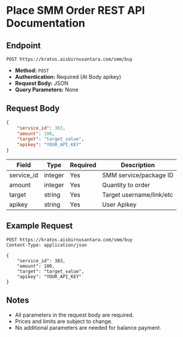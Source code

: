 # Place SMM Order REST API Documentation

## Endpoint

```
POST https://kratos.aisbirnusantara.com/smm/buy
```

- **Method:** `POST`
- **Authentication:** Required (At Body apikey)
- **Request Body:** JSON
- **Query Parameters:** None


## Request Body

```json
{
    "service_id": 383,
    "amount": 100,
    "target": "target_value",
    "apikey": "YOUR_API_KEY"
}
```

| Field    | Type    | Required | Description                  |
|----------|---------|----------|------------------------------|
| service_id    | integer | Yes      | SMM service/package ID       |
| amount  | integer | Yes      | Quantity to order            |
| target   | string  | Yes      | Target username/link/etc     |
| apikey   | string  | Yes      | User Apikey     |

## Example Request

```http
POST https://kratos.aisbirnusantara.com/smm/buy
Content-Type: application/json

{
    "service_id": 383,
    "amount": 100,
    "target": "target_value",
    "apikey": "YOUR_API_KEY"
}
```

## Notes

- All parameters in the request body are required.
- Prices and limits are subject to change.
- No additional parameters are needed for balance payment.

